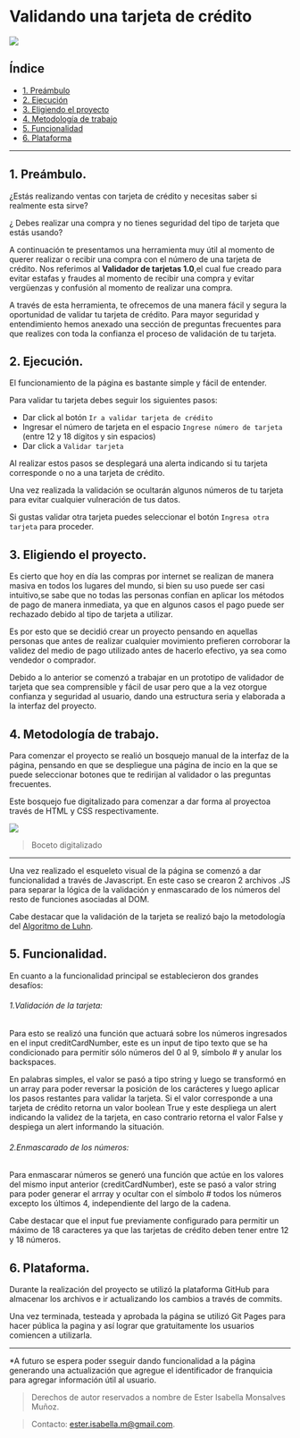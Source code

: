 # Validando una tarjeta de crédito

![](https://thumbs.gfycat.com/FarBarrenBull-max-1mb.gif)

## Índice
* [1. Preámbulo](#1-Preámbulo)
* [2. Ejecución](#2-Ejecución)
* [3. Eligiendo el proyecto](#3-Eligiendo-el-proyecto)
* [4. Metodología de trabajo](#4-Metodología-de-trabajo)
* [5. Funcionalidad](#5-funcionalidad)
* [6. Plataforma](#6-plataforma)

***

## 1. Preámbulo.

¿Estás realizando ventas con tarjeta de crédito y necesitas saber si realmente esta sirve?

¿ Debes realizar una compra y no tienes seguridad del tipo de tarjeta que estás usando?

A continuación te presentamos una herramienta muy útil al momento de querer realizar o recibir una compra con el número de una tarjeta de crédito. 
Nos referimos al **Validador de tarjetas 1.0**,el cual fue creado para evitar estafas y fraudes al momento de recibir una compra y evitar vergüenzas y confusión al momento de realizar una compra.

A través de esta herramienta, te ofrecemos de una manera fácil y segura la oportunidad de validar tu tarjeta de crédito. Para mayor seguridad y entendimiento hemos anexado una sección de preguntas frecuentes para que realizes con toda la confianza el proceso de validación de tu tarjeta.

## 2. Ejecución.

El funcionamiento de la página es bastante simple y fácil de entender.

Para validar tu tarjeta debes seguir los siguientes pasos:

+ Dar click al botón `Ir a validar tarjeta de crédito`
+ Ingresar el número de tarjeta en el espacio `Ingrese número de tarjeta` (entre 12 y 18 dígitos y sin espacios)
+ Dar click a `Validar tarjeta`

Al realizar estos pasos se desplegará una alerta indicando si tu tarjeta corresponde o no a una tarjeta de crédito.

Una vez realizada la validación se ocultarán algunos números de tu tarjeta para evitar cualquier vulneración de tus datos.

Si gustas validar otra tarjeta puedes seleccionar el botón `Ingresa otra tarjeta` para proceder.



## 3. Eligiendo el proyecto.

Es cierto que hoy en día las compras por internet se realizan de manera masiva en todos los lugares del mundo, si bien su uso puede ser casi intuitivo,se sabe que no todas las personas confían en aplicar los métodos de pago de manera inmediata, ya que en algunos casos el pago puede ser rechazado debido al tipo de tarjeta a utilizar.

Es por esto que se decidió crear un proyecto pensando en aquellas personas que antes de realizar cualquier movimiento prefieren corroborar la validez del medio de pago utilizado antes de hacerlo efectivo, ya sea como vendedor o comprador.

Debido a lo anterior se comenzó a trabajar en un prototipo de validador de tarjeta que sea comprensible y fácil de usar pero que a la vez otorgue confianza y seguridad al usuario, dando una estructura seria y elaborada a la interfaz del proyecto.

## 4. Metodología de trabajo.

Para comenzar el proyecto se realió un bosquejo manual de la interfaz de la página, pensando en que se despliegue una página de incio en la que se puede seleccionar botones que te redirijan al validador o las preguntas frecuentes. 

Este bosquejo fue digitalizado para comenzar a dar forma al proyectoa través de HTML y CSS respectivamente.

![](https://i.postimg.cc/TPZz8kFf/Boceto.jpg)

> Boceto digitalizado

----


Una vez realizado el esqueleto visual de la página se comenzó a dar funcionalidad a través de Javascript. En este caso se crearon 2 archivos .JS para separar la lógica de la validación y enmascarado de los números del resto de funciones asociadas al DOM.

Cabe destacar que la validación de la tarjeta se realizó bajo la metodología del [Algoritmo de Luhn](https://es.wikipedia.org/wiki/Algoritmo_de_Luhn#:~:text=El%20algoritmo%20de%20Luhn%20o,cr%C3%A9dito%2C%20n%C3%BAmeros%20IMEI%2C%20etc.).

## 5. Funcionalidad.
En cuanto a la funcionalidad principal se establecieron dos grandes desafíos:

###### 1.Validación de la tarjeta:

Para esto se realizó una función que actuará sobre los números ingresados en el input creditCardNumber, este es un input de tipo texto que se ha condicionado para permitir sólo números del 0 al 9, símbolo # y anular los backspaces.

En palabras simples, el valor se pasó a tipo string y luego se transformó en un array para poder reversar la posición de los carácteres y luego aplicar los pasos restantes para validar la tarjeta. Si el valor corresponde a una tarjeta de crédito retorna un valor boolean True y este despliega un alert indicando la validez de la tarjeta, en caso contrario retorna el valor False y despiega un alert informando la situación.


###### 2.Enmascarado de los números:


Para enmascarar números se generó una función que actúe en los valores del mismo input anterior (creditCardNumber), este se pasó a valor string para poder generar el arrray y ocultar con el símbolo # todos los números excepto los últimos 4, independiente del largo de la cadena.

Cabe destacar que el input fue previamente configurado para permitir un máximo de 18 caracteres ya que las tarjetas de crédito deben tener entre 12 y 18 números.

## 6. Plataforma.

Durante la realización del proyecto se utilizó la plataforma GitHub para almacenar los archivos e ir actualizando los cambios a través de commits.

Una vez terminada, testeada y aprobada la página se utilizó Git Pages para hacer pública la pagina y así lograr que gratuitamente los usuarios comiencen a utilizarla.





***

*A futuro se espera poder sseguir dando funcionalidad  a la página generando una actualización que agregue el identificador de franquicia para agregar información útil al usuario.
>Derechos de autor reservados a nombre de  Ester Isabella Monsalves Muñoz.


>Contacto: ester.isabella.m@gmail.com.
